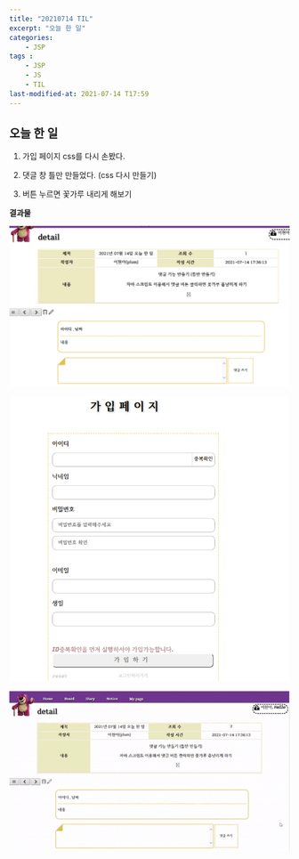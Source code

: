 ```yaml
---
title: "20210714 TIL"
excerpt: "오늘 한 일"
categories:
    - JSP
tags :
    - JSP
    - JS
    - TIL
last-modified-at: 2021-07-14 T17:59
---
```


## 오늘 한 일

1. 가입 페이지 css를 다시 손봤다.

2. 댓글 창 틀만 만들었다. (css 다시 만들기)

3. 버튼 누르면 꽃가루 내리게 해보기


__결과물__

![1](/assets/20210714/1.PNG)

![2](/assets/20210714/2.PNG)

![3](/assets/20210714/flower.gif)
